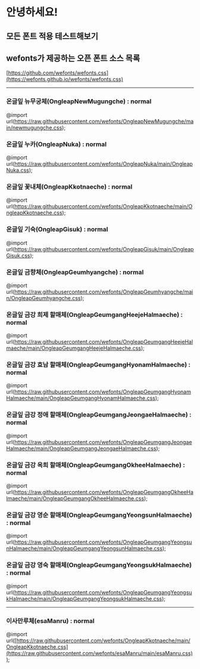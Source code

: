 # 안녕하세요!   

## 모든 폰트 적용 테스트해보기


## wefonts가 제공하는 오픈 폰트 소스 목록
[https://github.com/wefonts/wefonts.css](https://wefonts.github.io/wefonts/wefonts.css)

---

### __온글잎 뉴무궁체(OngleapNewMugungche) : normal__   
@import url(https://raw.githubusercontent.com/wefonts/OngleapNewMugungche/main/newmugungche.css);   

### __온글잎 누카(OngleapNuka) : normal__   
@import url(https://raw.githubusercontent.com/wefonts/OngleapNuka/main/OngleapNuka.css);   

### __온글잎 꽃내체(OngleapKkotnaeche) : normal__   
@import url(https://raw.githubusercontent.com/wefonts/OngleapKkotnaeche/main/OngleapKkotnaeche.css);   

### __온글잎 기숙(OngleapGisuk) : normal__   
@import url(https://raw.githubusercontent.com/wefonts/OngleapGisuk/main/OngleapGisuk.css);   

### __온글잎 금향체(OngleapGeumhyangche) : normal__   
@import url(https://raw.githubusercontent.com/wefonts/OngleapGeumhyangche/main/OngleapGeumhyangche.css);   

### __온글잎 금강 희제 할매체(OngleapGeumgangHeejeHalmaeche) : normal__   
@import url(https://raw.githubusercontent.com/wefonts/OngleapGeumgangHeejeHalmaeche/main/OngleapGeumgangHeejeHalmaeche.css);   

### __온글잎 금강 효남 할매체(OngleapGeumgangHyonamHalmaeche) : normal__   
@import url(https://raw.githubusercontent.com/wefonts/OngleapGeumgangHyonamHalmaeche/main/OngleapGeumgangHyonamHalmaeche.css);   

### __온글잎 금강 정애 할매체(OngleapGeumgangJeongaeHalmaeche) : normal__   
@import url(https://raw.githubusercontent.com/wefonts/OngleapGeumgangJeongaeHalmaeche/main/OngleapGeumgangJeongaeHalmaeche.css);   

### __온글잎 금강 옥희 할매체(OngleapGeumgangOkheeHalmaeche) : normal__   
@import url(https://raw.githubusercontent.com/wefonts/OngleapGeumgangOkheeHalmaeche/main/OngleapGeumgangOkheeHalmaeche.css);   

### __온글잎 금강 영순 할매체(OngleapGeumgangYeongsunHalmaeche) : normal__   
@import url(https://raw.githubusercontent.com/wefonts/OngleapGeumgangYeongsunHalmaeche/main/OngleapGeumgangYeongsunHalmaeche.css);   

### __온글잎 금강 영숙 할매체(OngleapGeumgangYeongsukHalmaeche) : normal__   
@import url(https://raw.githubusercontent.com/wefonts/OngleapGeumgangYeongsukHalmaeche/main/OngleapGeumgangYeongsukHalmaeche.css);   




















---



### __이사만루체(esaManru) : normal__   
@import url([https://raw.githubusercontent.com/wefonts/OngleapKkotnaeche/main/OngleapKkotnaeche.css](https://raw.githubusercontent.com/wefonts/esaManru/main/esaManru.css));   
